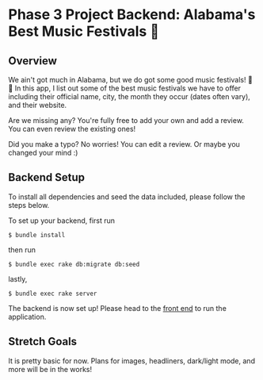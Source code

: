 # Phase 3 Project Backend: Alabama's Best Music Festivals 🤠


## Overview

We ain't got much in Alabama, but we do got some good music festivals! 🤠 :cowboy_hat_face: In this app, I list out some of the best music festivals we have to offer including their official name, city, the month they occur (dates often vary), and their website.

Are we missing any? You're fully free to add your own and add a review. You can even review the existing ones!

Did you make a typo? No worries! You can edit a review. Or maybe you changed your mind :)

## Backend Setup

To install all dependencies and seed the data included, please follow the steps below.

To set up your backend, first run
```console
$ bundle install
```
then run 
```console
$ bundle exec rake db:migrate db:seed
```
lastly, 
```console
$ bundle exec rake server
```

The backend is now set up! Please head to the [front end](https://github.com/brantae/project-3-frontend) to run the application.

## Stretch Goals

It is pretty basic for now. Plans for images, headliners, dark/light mode, and more will be in the works!
